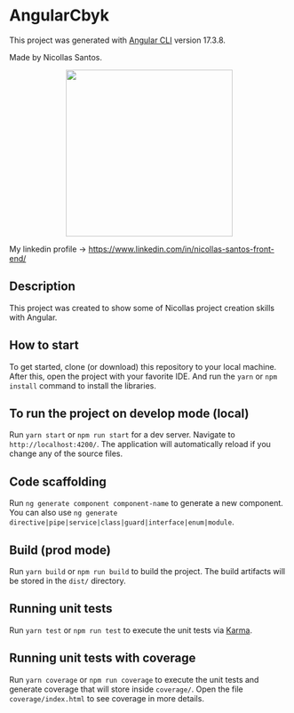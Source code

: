 # AngularCbyk

This project was generated with [Angular CLI](https://github.com/angular/angular-cli) version 17.3.8.

Made by Nicollas Santos.

<p align="center">
  <img src="https://media.licdn.com/dms/image/C4D03AQF4RDjI4p8uIQ/profile-displayphoto-shrink_800_800/0/1631283376573?e=1727913600&v=beta&t=HM9Of7RWL6ajLvpXz_smwS2FZ7bHf_11smiG7cHmqvo" width="300">
</p>

My linkedin profile -> https://www.linkedin.com/in/nicollas-santos-front-end/

## Description

This project was created to show some of Nicollas project creation skills with Angular.

## How to start

To get started, clone (or download) this repository to your local machine.
After this, open the project with your favorite IDE. And run the `yarn` or `npm install` command to install the libraries.

## To run the project on develop mode (local)

Run `yarn start` or `npm run start` for a dev server. Navigate to `http://localhost:4200/`. The application will automatically reload if you change any of the source files.

## Code scaffolding

Run `ng generate component component-name` to generate a new component. You can also use `ng generate directive|pipe|service|class|guard|interface|enum|module`.

## Build (prod mode)

Run `yarn build` or `npm run build` to build the project. The build artifacts will be stored in the `dist/` directory.

## Running unit tests

Run `yarn test` or `npm run test` to execute the unit tests via [Karma](https://karma-runner.github.io).

## Running unit tests with coverage

Run `yarn coverage` or `npm run coverage` to execute the unit tests and generate coverage that will store inside `coverage/`. Open the file `coverage/index.html` to see coverage in more details.
